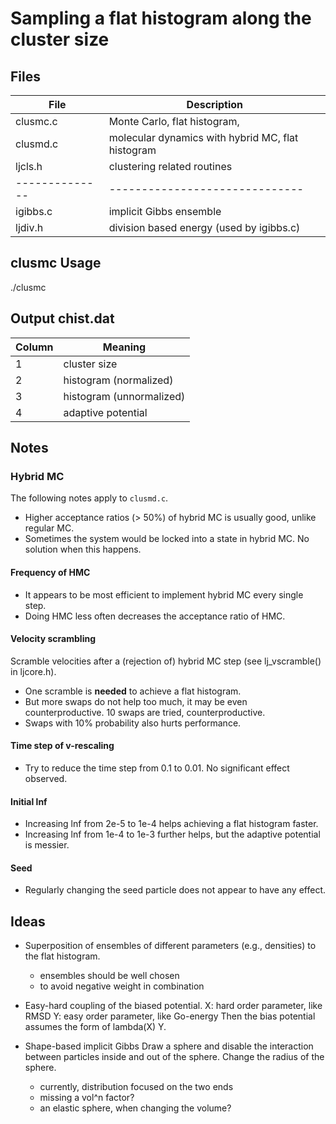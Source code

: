 # Sampling a flat histogram along the cluster size #

## Files ##

 File         | Description
--------------|------------------------------
clusmc.c      | Monte Carlo, flat histogram,
clusmd.c      | molecular dynamics with hybrid MC, flat histogram
ljcls.h       | clustering related routines
--------------|------------------------------
igibbs.c      | implicit Gibbs ensemble
ljdiv.h       | division based energy (used by igibbs.c)


## clusmc Usage ##

./clusmc


## Output chist.dat ##

Column        | Meaning
--------------|------------------------------
1             | cluster size
2             | histogram (normalized)
3             | histogram (unnormalized)
4             | adaptive potential



## Notes ##

### Hybrid MC ###

The following notes apply to `clusmd.c`.

  * Higher acceptance ratios (> 50%) of hybrid MC is usually good, unlike regular MC.
  * Sometimes the system would be locked into a state in hybrid MC.  No solution when this happens.

#### Frequency of HMC ####
  * It appears to be most efficient to implement hybrid MC every single step.
  * Doing HMC less often decreases the acceptance ratio of HMC.

#### Velocity scrambling ####
  Scramble velocities after a (rejection of) hybrid MC step (see lj_vscramble() in ljcore.h).

  * One scramble is **needed** to achieve a flat histogram.
  * But more swaps do not help too much, it may be even counterproductive. 10 swaps are tried, counterproductive.
  * Swaps with 10% probability also hurts performance.

#### Time step of v-rescaling ####
  * Try to reduce the time step from 0.1 to 0.01.  No significant effect observed.

#### Initial lnf ####
  * Increasing lnf from 2e-5 to 1e-4 helps achieving a flat histogram faster.
  * Increasing lnf from 1e-4 to 1e-3 further helps, but the adaptive potential is messier.

#### Seed ####
  * Regularly changing the seed particle does not appear to have any effect.





## Ideas ##

* Superposition of ensembles of different parameters (e.g., densities)
  to the flat histogram.
  + ensembles should be well chosen
  + to avoid negative weight in combination

* Easy-hard coupling of the biased potential.
  X: hard order parameter, like RMSD
  Y: easy order parameter, like Go-energy
  Then the bias potential assumes the form of lambda(X) Y.

* Shape-based implicit Gibbs
  Draw a sphere and disable the interaction between
  particles inside and out of the sphere.
  Change the radius of the sphere.
  + currently, distribution focused on the two ends
  + missing a vol^n factor?
  + an elastic sphere, when changing the volume?
